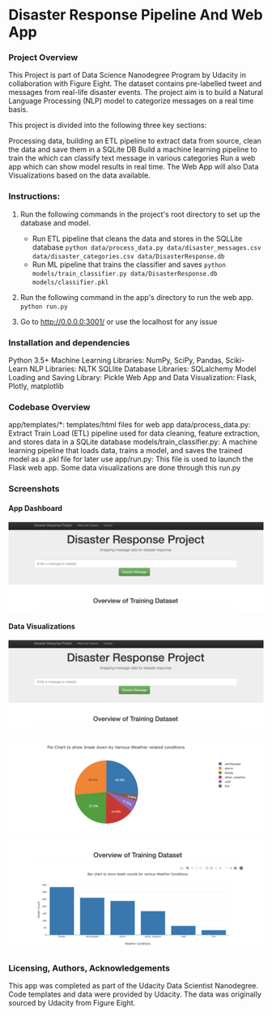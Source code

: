 # Disaster Response Pipeline And Web App

### Project Overview
This Project is part of Data Science Nanodegree Program by Udacity in collaboration with Figure Eight. The dataset contains pre-labelled tweet and messages from real-life disaster events. The project aim is to build a Natural Language Processing (NLP) model to categorize messages on a real time basis.

This project is divided into the following three key sections:

Processing data, building an ETL pipeline to extract data from source, clean the data and save them in a SQLite DB
Build a machine learning pipeline to train the which can classify text message in various categories
Run a web app which can show model results in real time. The Web App will also Data Visualizations based on the data available. 

### Instructions:
1. Run the following commands in the project's root directory to set up the database and model.

    - Run ETL pipeline that cleans the data and stores in the SQLLite database
        `python data/process_data.py data/disaster_messages.csv data/disaster_categories.csv data/DisasterResponse.db`
    - Run ML pipeline that trains the classifier and saves 
        `python models/train_classifier.py data/DisasterResponse.db models/classifier.pkl`

2. Run the following command in the app's directory to run the web app.
    `python run.py`

3. Go to http://0.0.0.0:3001/ or use the localhost for any issue

### Installation and dependencies
Python 3.5+
Machine Learning Libraries: NumPy, SciPy, Pandas, Sciki-Learn
NLP Libraries: NLTK
SQLlite Database Libraries: SQLalchemy
Model Loading and Saving Library: Pickle
Web App and Data Visualization: Flask, Plotly, matplotlib


### Codebase Overview
app/templates/*: templates/html files for web app
data/process_data.py: Extract Train Load (ETL) pipeline used for data cleaning, feature extraction, and stores data in a SQLite database
models/train_classifier.py: A machine learning pipeline that loads data, trains a model, and saves the trained model as a .pkl file for later use
app/run.py: This file is used to launch the Flask web app. Some data visualizations are done through this run.py

### Screenshots

#### App Dashboard
![Web App Dashboard](/screenshots/App_dashboard.png)

#### Data Visualizations

![Web App Dashboard](/screenshots/App_dashboard.png)

![Web App Dashboard](/screenshots/relative_reporting_by_weather_condition.png)

![Web App Dashboard](/screenshots/reported_casualties_by_weather_condition.png)


### Licensing, Authors, Acknowledgements

This app was completed as part of the Udacity Data Scientist Nanodegree. Code templates and data were provided by Udacity. The data was originally sourced by Udacity from Figure Eight.
